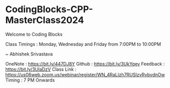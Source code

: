 # CodingBlocks-CPP-MasterClass2024

Welcome to Coding Blocks

Class Timings : Monday, Wednesday and Friday from 7:00PM to 10:00PM 

~ Abhishek Srivastava

OneNote : https://bit.ly/447DJ8Y
Github : https://bit.ly/3UkYqey
Feedback : https://bit.ly/3UlaDzV
Class Link : https://us06web.zoom.us/webinar/register/WN_4RaLlzh7RUSlzvRybvdnOw
Timing : 7 PM Onwards
